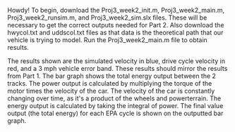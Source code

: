 Howdy! To begin, download the Proj3_week2_init.m, Proj3_week2_main.m, Proj3_week2_runsim.m, and Proj3_week2_sim.slx files. These will be necessary to get the correct outputs needed for Part 2. Also download the hwycol.txt and uddscol.txt files as that data is the theoretical path that our vehicle is trying to model. Run the Proj3_week2_main.m file to obtain results.

The results shown are the simulated velocity in blue, drive cycle velocity in red, and a 3 mph vehicle error band. These results should mirror the results from Part 1. The bar graph shows the total energy output between the 2 tracks. The power output is calculated by multiplying the torque of the motor times the velocity of the car. The velocity of the car is constantly changing over time, as it's a product of the wheels and powerterrain. The energy output is calculated by taking the integral of power. The final value output (the total energy) for each EPA cycle is shown on the outputted bar graph.
